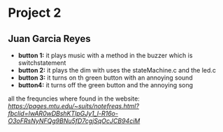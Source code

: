 # Project 2
## Juan Garcia Reyes
- **button 1:**
it plays music with a method in the buzzer which is switchstatement
- **button 2:**
it plays the dim with uses the stateMachine.c and the led.c
- **button 3:**
it turns on th green button with an annoying sound
- **button4:** it turns off the green button and the annoying song

all the frequncies where found in the website:
_https://pages.mtu.edu/~suits/notefreqs.html?fbclid=IwAR0wDBshKTlpGJy1_l-R16o-O3oFRsNyNFQg9BNu5fD7cgjSqOcJCB94ciM_
